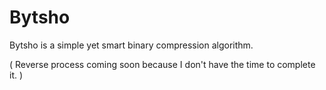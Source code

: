 # Bytsho
Bytsho is a simple yet smart binary compression algorithm. 

( Reverse process coming soon because I don't have the time to complete it. )

